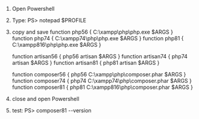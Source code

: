 1. Open Powershell
2. Type:
   PS> notepad $PROFILE
3. copy and save
   function php56 { C:\xampp\php\php.exe $ARGS }
   function php74 { C:\xampp74\php\php.exe $ARGS }
   function php81 { C:\xampp816\php\php.exe $ARGS }

   function artisan56 { php56 artisan $ARGS }
   function artisan74 { php74 artisan $ARGS }
   function artisan81 { php81 artisan $ARGS }

   function composer56 { php56 C:\xampp\php\composer.phar $ARGS }
   function composer74 { php74 C:\xampp74\php\composer.phar $ARGS }
   function composer81 { php81 C:\xampp816\php\composer.phar $ARGS }
4. close and open Powershell
5. test:
   PS> composer81 --version
